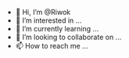 - 👋 Hi, I’m @Riwok
- 👀 I’m interested in ...
- 🌱 I’m currently learning ...
- 💞️ I’m looking to collaborate on ...
- 📫 How to reach me ...

<!---
Riwok/Riwok is a ✨ special ✨ repository because its `README.md` (this file) appears on your GitHub profile.
You can click the Preview link to take a look at your changes.
--->
